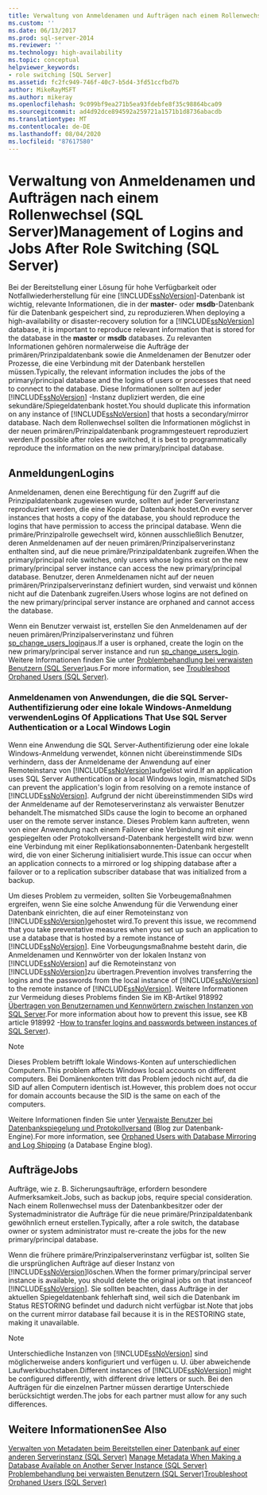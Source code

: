 ```yaml
---
title: Verwaltung von Anmeldenamen und Aufträgen nach einem Rollenwechsel (SQL Server) | Microsoft-Dokumentation
ms.custom: ''
ms.date: 06/13/2017
ms.prod: sql-server-2014
ms.reviewer: ''
ms.technology: high-availability
ms.topic: conceptual
helpviewer_keywords:
- role switching [SQL Server]
ms.assetid: fc2fc949-746f-40c7-b5d4-3fd51ccfbd7b
author: MikeRayMSFT
ms.author: mikeray
ms.openlocfilehash: 9c099bf9ea271b5ea93fdebfe8f35c98864bca09
ms.sourcegitcommit: ad4d92dce894592a259721a1571b1d8736abacdb
ms.translationtype: MT
ms.contentlocale: de-DE
ms.lasthandoff: 08/04/2020
ms.locfileid: "87617580"
---
```

# <a name="management-of-logins-and-jobs-after-role-switching-sql-server"></a><span data-ttu-id="6083d-102">Verwaltung von Anmeldenamen und Aufträgen nach einem Rollenwechsel (SQL Server)</span><span class="sxs-lookup"><span data-stu-id="6083d-102">Management of Logins and Jobs After Role Switching (SQL Server)</span></span>
  <span data-ttu-id="6083d-103"> Bei der Bereitstellung einer Lösung für hohe Verfügbarkeit oder Notfallwiederherstellung für eine [!INCLUDE[ssNoVersion](../../includes/ssnoversion-md.md)]-Datenbank ist wichtig, relevante Informationen, die in der **master**- oder **msdb**-Datenbank für die Datenbank gespeichert sind, zu reproduzieren.</span><span class="sxs-lookup"><span data-stu-id="6083d-103">When deploying a high-availability or disaster-recovery solution for a [!INCLUDE[ssNoVersion](../../includes/ssnoversion-md.md)] database, it is important to reproduce relevant information that is stored for the database in the **master** or **msdb** databases.</span></span> <span data-ttu-id="6083d-104">Zu relevanten Informationen gehören normalerweise die Aufträge der primären/Prinzipaldatenbank sowie die Anmeldenamen der Benutzer oder Prozesse, die eine Verbindung mit der Datenbank herstellen müssen.</span><span class="sxs-lookup"><span data-stu-id="6083d-104">Typically, the relevant information includes the jobs of the primary/principal database and the logins of users or processes that need to connect to the database.</span></span> <span data-ttu-id="6083d-105">Diese Informationen sollten auf jeder [!INCLUDE[ssNoVersion](../../includes/ssnoversion-md.md)] -Instanz dupliziert werden, die eine sekundäre/Spiegeldatenbank hostet.</span><span class="sxs-lookup"><span data-stu-id="6083d-105">You should duplicate this information on any instance of [!INCLUDE[ssNoVersion](../../includes/ssnoversion-md.md)] that hosts a secondary/mirror database.</span></span> <span data-ttu-id="6083d-106">Nach dem Rollenwechsel sollten die Informationen möglichst in der neuen primären/Prinzipaldatenbank programmgesteuert reproduziert werden.</span><span class="sxs-lookup"><span data-stu-id="6083d-106">If possible after roles are switched, it is best to programmatically reproduce the information on the new primary/principal database.</span></span>  
  
## <a name="logins"></a><span data-ttu-id="6083d-107">Anmeldungen</span><span class="sxs-lookup"><span data-stu-id="6083d-107">Logins</span></span>  
 <span data-ttu-id="6083d-108">Anmeldenamen, denen eine Berechtigung für den Zugriff auf die Prinzipaldatenbank zugewiesen wurde, sollten auf jeder Serverinstanz reproduziert werden, die eine Kopie der Datenbank hostet.</span><span class="sxs-lookup"><span data-stu-id="6083d-108">On every server instances that hosts a copy of the database, you should reproduce the logins that have permission to access the principal database.</span></span> <span data-ttu-id="6083d-109">Wenn die primäre/Prinzipalrolle gewechselt wird, können ausschließlich Benutzer, deren Anmeldenamen auf der neuen primären/Prinzipalserverinstanz enthalten sind, auf die neue primäre/Prinzipaldatenbank zugreifen.</span><span class="sxs-lookup"><span data-stu-id="6083d-109">When the primary/principal role switches, only users whose logins exist on the new primary/principal server instance can access the new primary/principal database.</span></span> <span data-ttu-id="6083d-110">Benutzer, deren Anmeldenamen nicht auf der neuen primären/Prinzipalserverinstanz definiert wurden, sind verwaist und können nicht auf die Datenbank zugreifen.</span><span class="sxs-lookup"><span data-stu-id="6083d-110">Users whose logins are not defined on the new primary/principal server instance are orphaned and cannot access the database.</span></span>  
  
 <span data-ttu-id="6083d-111">Wenn ein Benutzer verwaist ist, erstellen Sie den Anmeldenamen auf der neuen primären/Prinzipalserverinstanz und führen [sp_change_users_login](/sql/relational-databases/system-stored-procedures/sp-change-users-login-transact-sql)aus.</span><span class="sxs-lookup"><span data-stu-id="6083d-111">If a user is orphaned, create the login on the new primary/principal server instance and run [sp_change_users_login](/sql/relational-databases/system-stored-procedures/sp-change-users-login-transact-sql).</span></span> <span data-ttu-id="6083d-112">Weitere Informationen finden Sie unter [Problembehandlung bei verwaisten Benutzern &#40;SQL Server&#41;](troubleshoot-orphaned-users-sql-server.md)aus.</span><span class="sxs-lookup"><span data-stu-id="6083d-112">For more information, see [Troubleshoot Orphaned Users &#40;SQL Server&#41;](troubleshoot-orphaned-users-sql-server.md).</span></span>  
  
###  <a name="logins-of-applications-that-use-sql-server-authentication-or-a-local-windows-login"></a><a name="SSauthentication"></a> <span data-ttu-id="6083d-113">Anmeldenamen von Anwendungen, die die SQL Server-Authentifizierung oder eine lokale Windows-Anmeldung verwenden</span><span class="sxs-lookup"><span data-stu-id="6083d-113">Logins Of Applications That Use SQL Server Authentication or a Local Windows Login</span></span>  
 <span data-ttu-id="6083d-114">Wenn eine Anwendung die SQL Server-Authentifizierung oder eine lokale Windows-Anmeldung verwendet, können nicht übereinstimmende SIDs verhindern, dass der Anmeldename der Anwendung auf einer Remoteinstanz von [!INCLUDE[ssNoVersion](../../includes/ssnoversion-md.md)]aufgelöst wird.</span><span class="sxs-lookup"><span data-stu-id="6083d-114">If an application uses SQL Server Authentication or a local Windows login, mismatched SIDs can prevent the application's login from resolving on a remote instance of [!INCLUDE[ssNoVersion](../../includes/ssnoversion-md.md)].</span></span> <span data-ttu-id="6083d-115">Aufgrund der nicht übereinstimmenden SIDs wird der Anmeldename auf der Remoteserverinstanz als verwaister Benutzer behandelt.</span><span class="sxs-lookup"><span data-stu-id="6083d-115">The mismatched SIDs cause the login to become an orphaned user on the remote server instance.</span></span> <span data-ttu-id="6083d-116">Dieses Problem kann auftreten, wenn von einer Anwendung nach einem Failover eine Verbindung mit einer gespiegelten oder Protokollversand-Datenbank hergestellt wird bzw. wenn eine Verbindung mit einer Replikationsabonnenten-Datenbank hergestellt wird, die von einer Sicherung initialisiert wurde.</span><span class="sxs-lookup"><span data-stu-id="6083d-116">This issue can occur when an application connects to a mirrored or log shipping database after a failover or to a replication subscriber database that was initialized from a backup.</span></span>  
  
 <span data-ttu-id="6083d-117">Um dieses Problem zu vermeiden, sollten Sie Vorbeugemaßnahmen ergreifen, wenn Sie eine solche Anwendung für die Verwendung einer Datenbank einrichten, die auf einer Remoteinstanz von [!INCLUDE[ssNoVersion](../../includes/ssnoversion-md.md)]gehostet wird.</span><span class="sxs-lookup"><span data-stu-id="6083d-117">To prevent this issue, we recommend that you take preventative measures when you set up such an application to use a database that is hosted by a remote instance of [!INCLUDE[ssNoVersion](../../includes/ssnoversion-md.md)].</span></span> <span data-ttu-id="6083d-118">Eine Vorbeugungsmaßnahme besteht darin, die Anmeldenamen und Kennwörter von der lokalen Instanz von [!INCLUDE[ssNoVersion](../../includes/ssnoversion-md.md)] auf die Remoteinstanz von [!INCLUDE[ssNoVersion](../../includes/ssnoversion-md.md)]zu übertragen.</span><span class="sxs-lookup"><span data-stu-id="6083d-118">Prevention involves transferring the logins and the passwords from the local instance of [!INCLUDE[ssNoVersion](../../includes/ssnoversion-md.md)] to the remote instance of [!INCLUDE[ssNoVersion](../../includes/ssnoversion-md.md)].</span></span> <span data-ttu-id="6083d-119">Weitere Informationen zur Vermeidung dieses Problems finden Sie im KB-Artikel 918992 [Übertragen von Benutzernamen und Kennwörtern zwischen Instanzen von SQL Server](https://support.microsoft.com/kb/918992/).</span><span class="sxs-lookup"><span data-stu-id="6083d-119">For more information about how to prevent this issue, see KB article 918992 -[How to transfer logins and passwords between instances of SQL Server](https://support.microsoft.com/kb/918992/)).</span></span>  
  
> [!NOTE]  
>  <span data-ttu-id="6083d-120">Dieses Problem betrifft lokale Windows-Konten auf unterschiedlichen Computern.</span><span class="sxs-lookup"><span data-stu-id="6083d-120">This problem affects Windows local accounts on different computers.</span></span> <span data-ttu-id="6083d-121">Bei Domänenkonten tritt das Problem jedoch nicht auf, da die SID auf allen Computern identisch ist.</span><span class="sxs-lookup"><span data-stu-id="6083d-121">However, this problem does not occur for domain accounts because the SID is the same on each of the computers.</span></span>  
  
 <span data-ttu-id="6083d-122">Weitere Informationen finden Sie unter [Verwaiste Benutzer bei Datenbankspiegelung und Protokollversand](https://blogs.msdn.com/b/sqlserverfaq/archive/2009/04/13/orphaned-users-with-database-mirroring-and-log-shipping.aspx) (Blog zur Datenbank-Engine).</span><span class="sxs-lookup"><span data-stu-id="6083d-122">For more information, see [Orphaned Users with Database Mirroring and Log Shipping](https://blogs.msdn.com/b/sqlserverfaq/archive/2009/04/13/orphaned-users-with-database-mirroring-and-log-shipping.aspx) (a Database Engine blog).</span></span>  
  
## <a name="jobs"></a><span data-ttu-id="6083d-123">Aufträge</span><span class="sxs-lookup"><span data-stu-id="6083d-123">Jobs</span></span>  
 <span data-ttu-id="6083d-124">Aufträge, wie z. B. Sicherungsaufträge, erfordern besondere Aufmerksamkeit.</span><span class="sxs-lookup"><span data-stu-id="6083d-124">Jobs, such as backup jobs, require special consideration.</span></span> <span data-ttu-id="6083d-125">Nach einem Rollenwechsel muss der Datenbankbesitzer oder der Systemadministrator die Aufträge für die neue primäre/Prinzipaldatenbank gewöhnlich erneut erstellen.</span><span class="sxs-lookup"><span data-stu-id="6083d-125">Typically, after a role switch, the database owner or system administrator must re-create the jobs for the new primary/principal database.</span></span>  
  
 <span data-ttu-id="6083d-126">Wenn die frühere primäre/Prinzipalserverinstanz verfügbar ist, sollten Sie die ursprünglichen Aufträge auf dieser Instanz von [!INCLUDE[ssNoVersion](../../includes/ssnoversion-md.md)]löschen.</span><span class="sxs-lookup"><span data-stu-id="6083d-126">When the former primary/principal server instance is available, you should delete the original jobs on that instanceof [!INCLUDE[ssNoVersion](../../includes/ssnoversion-md.md)].</span></span> <span data-ttu-id="6083d-127">Sie sollten beachten, dass Aufträge in der aktuellen Spiegeldatenbank fehlerhaft sind, weil sich die Datenbank im Status RESTORING befindet und dadurch nicht verfügbar ist.</span><span class="sxs-lookup"><span data-stu-id="6083d-127">Note that jobs on the current mirror database fail because it is in the RESTORING state, making it unavailable.</span></span>  
  
> [!NOTE]  
>  <span data-ttu-id="6083d-128">Unterschiedliche Instanzen von [!INCLUDE[ssNoVersion](../../includes/ssnoversion-md.md)] sind möglicherweise anders konfiguriert und verfügen u. U. über abweichende Laufwerkbuchstaben.</span><span class="sxs-lookup"><span data-stu-id="6083d-128">Different instances of [!INCLUDE[ssNoVersion](../../includes/ssnoversion-md.md)] might be configured differently, with different drive letters or such.</span></span> <span data-ttu-id="6083d-129">Bei den Aufträgen für die einzelnen Partner müssen derartige Unterschiede berücksichtigt werden.</span><span class="sxs-lookup"><span data-stu-id="6083d-129">The jobs for each partner must allow for any such differences.</span></span>  
  
## <a name="see-also"></a><span data-ttu-id="6083d-130">Weitere Informationen</span><span class="sxs-lookup"><span data-stu-id="6083d-130">See Also</span></span>  
 <span data-ttu-id="6083d-131">[Verwalten von Metadaten beim Bereitstellen einer Datenbank auf einer anderen Serverinstanz &#40;SQL Server&#41;](../../relational-databases/databases/manage-metadata-when-making-a-database-available-on-another-server.md) </span><span class="sxs-lookup"><span data-stu-id="6083d-131">[Manage Metadata When Making a Database Available on Another Server Instance &#40;SQL Server&#41;](../../relational-databases/databases/manage-metadata-when-making-a-database-available-on-another-server.md) </span></span>  
 [<span data-ttu-id="6083d-132">Problembehandlung bei verwaisten Benutzern &#40;SQL Server&#41;</span><span class="sxs-lookup"><span data-stu-id="6083d-132">Troubleshoot Orphaned Users &#40;SQL Server&#41;</span></span>](troubleshoot-orphaned-users-sql-server.md)  
  
  
